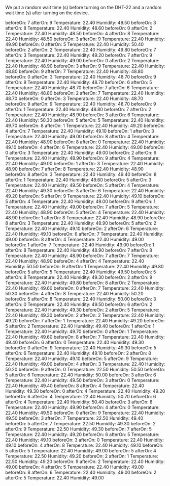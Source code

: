 
We put a random wait time (s) before turning on the DHT-22 and a random wait time (s) after turning on the device.

beforeOn: 7  afterOn: 9  Temperature: 22.40  Humidity: 48.50
beforeOn: 3  afterOn: 8  Temperature: 22.40  Humidity: 48.60
beforeOn: 0  afterOn: 2  Temperature: 22.40  Humidity: 48.50
beforeOn: 4  afterOn: 8  Temperature: 22.40  Humidity: 48.50
beforeOn: 3  afterOn: 9  Temperature: 22.40  Humidity: 49.90
beforeOn: 0  afterOn: 5  Temperature: 22.40  Humidity: 50.40
beforeOn: 2  afterOn: 2  Temperature: 22.40  Humidity: 49.80
beforeOn: 7  afterOn: 3  Temperature: 22.40  Humidity: 49.20
beforeOn: 7  afterOn: 9  Temperature: 22.40  Humidity: 49.00
beforeOn: 0  afterOn: 2  Temperature: 22.40  Humidity: 48.90
beforeOn: 3  afterOn: 9  Temperature: 22.40  Humidity: 48.80
beforeOn: 9  afterOn: 7  Temperature: 22.40  Humidity: 48.80
beforeOn: 0  afterOn: 3  Temperature: 22.40  Humidity: 48.70
beforeOn: 9  afterOn: 8  Temperature: 22.40  Humidity: 48.70
beforeOn: 6  afterOn: 5  Temperature: 22.40  Humidity: 48.70
beforeOn: 7  afterOn: 6  Temperature: 22.40  Humidity: 48.80
beforeOn: 2  afterOn: 7  Temperature: 22.40  Humidity: 48.70
beforeOn: 0  afterOn: 3  Temperature: 22.40  Humidity: 48.70
beforeOn: 9  afterOn: 9  Temperature: 22.40  Humidity: 48.70
beforeOn: 9  afterOn: 1  Temperature: 22.40  Humidity: 48.80
beforeOn: 7  afterOn: 2  Temperature: 22.40  Humidity: 48.90
beforeOn: 3  afterOn: 6  Temperature: 22.40  Humidity: 50.30
beforeOn: 5  afterOn: 5  Temperature: 22.40  Humidity: 49.70
beforeOn: 8  afterOn: 1  Temperature: 22.40  Humidity: 49.20
beforeOn: 4  afterOn: 7  Temperature: 22.40  Humidity: 49.10
beforeOn: 1  afterOn: 3  Temperature: 22.40  Humidity: 49.00
beforeOn: 8  afterOn: 4  Temperature: 22.40  Humidity: 48.90
beforeOn: 8  afterOn: 0  Temperature: 22.40  Humidity: 49.10
beforeOn: 4  afterOn: 6  Temperature: 22.40  Humidity: 49.00
beforeOn: 0  afterOn: 3  Temperature: 22.40  Humidity: 49.00
beforeOn: 2  afterOn: 6  Temperature: 22.40  Humidity: 48.90
beforeOn: 9  afterOn: 4  Temperature: 22.40  Humidity: 49.00
beforeOn: 1  afterOn: 3  Temperature: 22.40  Humidity: 48.90
beforeOn: 7  afterOn: 8  Temperature: 22.40  Humidity: 48.90
beforeOn: 8  afterOn: 3  Temperature: 22.40  Humidity: 49.40
beforeOn: 8  afterOn: 1  Temperature: 22.40  Humidity: 49.60
beforeOn: 5  afterOn: 3  Temperature: 22.40  Humidity: 49.50
beforeOn: 5  afterOn: 4  Temperature: 22.40  Humidity: 49.30
beforeOn: 3  afterOn: 6  Temperature: 22.40  Humidity: 49.20
beforeOn: 5  afterOn: 9  Temperature: 22.40  Humidity: 49.10
beforeOn: 5  afterOn: 4  Temperature: 22.40  Humidity: 49.00
beforeOn: 9  afterOn: 1  Temperature: 22.40  Humidity: 49.00
beforeOn: 7  afterOn: 5  Temperature: 22.40  Humidity: 48.90
beforeOn: 5  afterOn: 4  Temperature: 22.40  Humidity: 48.90
beforeOn: 1  afterOn: 8  Temperature: 22.40  Humidity: 48.90
beforeOn: 8  afterOn: 3  Temperature: 22.40  Humidity: 48.90
beforeOn: 5  afterOn: 2  Temperature: 22.40  Humidity: 49.10
beforeOn: 2  afterOn: 6  Temperature: 22.40  Humidity: 49.10
beforeOn: 6  afterOn: 7  Temperature: 22.40  Humidity: 49.00
beforeOn: 8  afterOn: 4  Temperature: 22.40  Humidity: 49.00
beforeOn: 1  afterOn: 7  Temperature: 22.40  Humidity: 49.00
beforeOn: 1  afterOn: 8  Temperature: 22.40  Humidity: 48.90
beforeOn: 7  afterOn: 8  Temperature: 22.40  Humidity: 48.90
beforeOn: 7  afterOn: 7  Temperature: 22.40  Humidity: 48.90
beforeOn: 4  afterOn: 4  Temperature: 22.40  Humidity: 50.50
beforeOn: 9  afterOn: 1  Temperature: 22.40  Humidity: 49.80
beforeOn: 5  afterOn: 5  Temperature: 22.40  Humidity: 49.50
beforeOn: 5  afterOn: 8  Temperature: 22.40  Humidity: 49.30
beforeOn: 2  afterOn: 9  Temperature: 22.40  Humidity: 49.80
beforeOn: 8  afterOn: 2  Temperature: 22.40  Humidity: 49.60
beforeOn: 0  afterOn: 7  Temperature: 22.40  Humidity: 50.30
beforeOn: 4  afterOn: 8  Temperature: 22.40  Humidity: 50.20
beforeOn: 5  afterOn: 8  Temperature: 22.40  Humidity: 50.00
beforeOn: 3  afterOn: 0  Temperature: 22.40  Humidity: 49.50
beforeOn: 6  afterOn: 2  Temperature: 22.40  Humidity: 49.30
beforeOn: 2  afterOn: 5  Temperature: 22.40  Humidity: 49.30
beforeOn: 2  afterOn: 2  Temperature: 22.40  Humidity: 49.20
beforeOn: 7  afterOn: 1  Temperature: 22.40  Humidity: 49.20
beforeOn: 5  afterOn: 2  Temperature: 22.40  Humidity: 49.40
beforeOn: 1  afterOn: 1  Temperature: 22.40  Humidity: 49.70
beforeOn: 0  afterOn: 1  Temperature: 22.40  Humidity: 49.60
beforeOn: 8  afterOn: 7  Temperature: 22.40  Humidity: 49.40
beforeOn: 6  afterOn: 0  Temperature: 22.40  Humidity: 49.30
beforeOn: 0  afterOn: 9  Temperature: 22.40  Humidity: 49.30
beforeOn: 5  afterOn: 6  Temperature: 22.40  Humidity: 49.10
beforeOn: 2  afterOn: 8  Temperature: 22.40  Humidity: 49.10
beforeOn: 5  afterOn: 9  Temperature: 22.40  Humidity: 49.00
beforeOn: 4  afterOn: 3  Temperature: 22.40  Humidity: 50.20
beforeOn: 9  afterOn: 0  Temperature: 22.50  Humidity: 50.50
beforeOn: 5  afterOn: 6  Temperature: 22.40  Humidity: 50.00
beforeOn: 3  afterOn: 6  Temperature: 22.40  Humidity: 49.50
beforeOn: 3  afterOn: 0  Temperature: 22.40  Humidity: 49.40
beforeOn: 8  afterOn: 4  Temperature: 22.40  Humidity: 49.30
beforeOn: 0  afterOn: 4  Temperature: 22.40  Humidity: 49.20
beforeOn: 6  afterOn: 4  Temperature: 22.40  Humidity: 50.70
beforeOn: 6  afterOn: 4  Temperature: 22.40  Humidity: 50.40
beforeOn: 3  afterOn: 8  Temperature: 22.40  Humidity: 49.90
beforeOn: 4  afterOn: 0  Temperature: 22.40  Humidity: 49.50
beforeOn: 0  afterOn: 9  Temperature: 22.40  Humidity: 49.50
beforeOn: 3  afterOn: 7  Temperature: 22.50  Humidity: 49.40
beforeOn: 5  afterOn: 7  Temperature: 22.50  Humidity: 49.30
beforeOn: 2  afterOn: 9  Temperature: 22.50  Humidity: 49.30
beforeOn: 7  afterOn: 5  Temperature: 22.40  Humidity: 49.20
beforeOn: 6  afterOn: 5  Temperature: 22.40  Humidity: 49.10
beforeOn: 3  afterOn: 0  Temperature: 22.40  Humidity: 49.10
beforeOn: 4  afterOn: 8  Temperature: 22.40  Humidity: 49.10
beforeOn: 5  afterOn: 5  Temperature: 22.40  Humidity: 49.00
beforeOn: 5  afterOn: 4  Temperature: 22.50  Humidity: 49.20
beforeOn: 2  afterOn: 1  Temperature: 22.50  Humidity: 49.20
beforeOn: 9  afterOn: 2  Temperature: 22.40  Humidity: 49.00
beforeOn: 4  afterOn: 5  Temperature: 22.40  Humidity: 49.00
beforeOn: 8  afterOn: 6  Temperature: 22.40  Humidity: 49.00
beforeOn: 2  afterOn: 5  Temperature: 22.40  Humidity: 49.00
